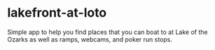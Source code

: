 # lakefront-at-loto
Simple app to help you find places that you can boat to at Lake of the Ozarks as well as ramps, webcams, and poker run stops.
